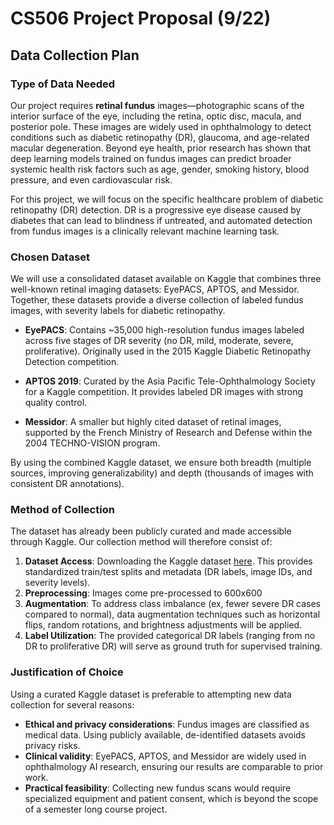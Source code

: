 # CS506 Project Proposal (9/22)

## Data Collection Plan 

### Type of Data Needed
Our project requires **retinal fundus** images—photographic scans of the interior surface of the eye, including the retina, optic disc, macula, and posterior pole. 
These images are widely used in ophthalmology to detect conditions such as diabetic retinopathy (DR), glaucoma, and age-related macular degeneration.
Beyond eye health, prior research has shown that deep learning models trained on fundus images can predict broader systemic health risk factors such as age, gender, smoking history, blood pressure, and even cardiovascular risk.

For this project, we will focus on the specific healthcare problem of diabetic retinopathy (DR) detection. DR is a progressive eye disease caused by diabetes that can lead to blindness if untreated, and automated detection from fundus images is a clinically relevant machine learning task.

### Chosen Dataset
We will use a consolidated dataset available on Kaggle that combines three well-known retinal imaging datasets: EyePACS, APTOS, and Messidor. Together, these datasets provide a diverse collection of labeled fundus images, with severity labels for diabetic retinopathy.

- **EyePACS**: Contains ~35,000 high-resolution fundus images labeled across five stages of DR severity (no DR, mild, moderate, severe, proliferative). Originally used in the 2015 Kaggle Diabetic Retinopathy Detection competition.

- **APTOS 2019**: Curated by the Asia Pacific Tele-Ophthalmology Society for a Kaggle competition. It provides labeled DR images with strong quality control.

- **Messidor**: A smaller but highly cited dataset of retinal images, supported by the French Ministry of Research and Defense within the 2004 TECHNO-VISION program.

By using the combined Kaggle dataset, we ensure both breadth (multiple sources, improving generalizability) and depth (thousands of images with consistent DR annotations).

### Method of Collection
The dataset has already been publicly curated and made accessible through Kaggle. Our collection method will therefore consist of:

1. **Dataset Access**: Downloading the Kaggle dataset [here](https://www.kaggle.com/datasets/ascanipek/eyepacs-aptos-messidor-diabetic-retinopathy). This provides standardized train/test splits and metadata (DR labels, image IDs, and severity levels).
2. **Preprocessing**: Images come pre-processed to 600x600
3. **Augmentation**: To address class imbalance (ex, fewer severe DR cases compared to normal), data augmentation techniques such as horizontal flips, random rotations, and brightness adjustments will be applied.
4. **Label Utilization**: The provided categorical DR labels (ranging from no DR to proliferative DR) will serve as ground truth for supervised training.

### Justification of Choice
Using a curated Kaggle dataset is preferable to attempting new data collection for several reasons:
- **Ethical and privacy considerations**: Fundus images are classified as medical data. Using publicly available, de-identified datasets avoids privacy risks.
- **Clinical validity**: EyePACS, APTOS, and Messidor are widely used in ophthalmology AI research, ensuring our results are comparable to prior work.
- **Practical feasibility**: Collecting new fundus scans would require specialized equipment and patient consent, which is beyond the scope of a semester long course project.